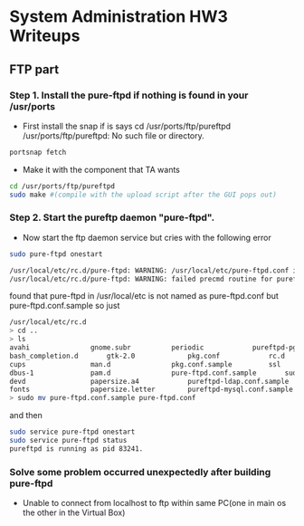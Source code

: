 # System Administration HW3 Writeups

## FTP part

### Step 1. Install the pure-ftpd if nothing is found in your /usr/ports
* First install the snap if is says cd /usr/ports/ftp/pureftpd
/usr/ports/ftp/pureftpd: No such file or directory.
```sh
portsnap fetch
```
* Make it with the component that TA wants
```sh
cd /usr/ports/ftp/pureftpd
sudo make #(compile with the upload script after the GUI pops out)
```
### Step 2. Start the pureftp daemon "pure-ftpd".
* Now start the ftp daemon service but cries with the following error
```sh
sudo pure-ftpd onestart

/usr/local/etc/rc.d/pure-ftpd: WARNING: /usr/local/etc/pure-ftpd.conf is not readable.
/usr/local/etc/rc.d/pure-ftpd: WARNING: failed precmd routine for pureftpd
```
found that pure-ftpd in /usr/local/etc is not named as pure-ftpd.conf but pure-ftpd.conf.sample
so just
```sh
/usr/local/etc/rc.d
> cd ..
> ls
avahi				gnome.subr			periodic			pureftpd-pgsql.conf.sample	tcsd.conf
bash_completion.d		gtk-2.0				pkg.conf			rc.d				tcsd.conf.sample
cups				man.d				pkg.conf.sample			ssl				vim
dbus-1				pam.d				pure-ftpd.conf.sample		sudoers
devd				papersize.a4			pureftpd-ldap.conf.sample	sudoers.d
fonts				papersize.letter		pureftpd-mysql.conf.sample	sudoers.dist
> sudo mv pure-ftpd.conf.sample pure-ftpd.conf
```

and then
```sh
sudo service pure-ftpd onestart
sudo service pure-ftpd status
pureftpd is running as pid 83241.
```

### Solve some problem occurred unexpectedly after building pure-ftpd

* Unable to connect from localhost to ftp within same PC(one in main os the other in the Virtual Box)

